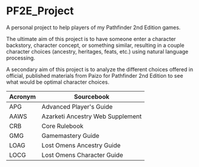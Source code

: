# PF2E_Project
A personal project to help players of my Pathfinder 2nd Edition games.

The ultimate aim of this project is to have someone enter a character backstory, character concept, or something similar, resulting in a couple character choices (ancestry, heritages, feats, etc.) using natural language processing.

A secondary aim of this project is to analyze the different choices offered in official, published materials from Paizo for Pathfinder 2nd Edition to see what would be optimal character choices.

| Acronym | Sourcebook |
| ----------- | ----------- |
| APG | Advanced Player's Guide |
| AAWS | Azarketi Ancestry Web Supplement |
| CRB | Core Rulebook |
| GMG | Gamemastery Guide |
| LOAG | Lost Omens Ancestry Guide |
| LOCG | Lost Omens Character Guide |
